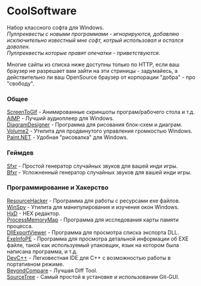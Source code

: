 # CoolSoftware
Набор классного софта для Windows.  
*Пуллреквесты с новыми программами - игнорируются, добавляю исключительно известный мне софт, котрый использовал и остался доволен.*  
*Пуллреквесты которые правят опечатки - приветствуются.*  

Многие сайты из списка ниже доступны только по HTTP, если ваш браузер не разрешает вам зайти на эти стриницы - задумайесь, а действительно ли ваш OpenSource браузер от корпорации "добра" - про "свободу".  

### Общее
[ScreenToGif](https://www.screentogif.com/) - Анимированные скриншоты програм/рабочего стола и т.д.  
[AIMP](https://www.aimp.ru/) - Лучший аудиоплеер для Windows.  
[DiagramDesigner](https://logicnet.dk/DiagramDesigner/) - Программа для рисования блок-схем и диаграм.  
[Volume2](https://irzyxa.blogspot.com/) - Утилита для продвинутого управления громкостью Windows.  
[Paint.NET](https://www.getpaint.net/) - Удобная "рисовалка" для Windows.  
### Геймдев
[Sfxr](http://drpetter.se/project_sfxr.html) - Простой генератор случайных звуков для вашей инди игры.  
[Bfxr](https://iznaut.itch.io/bfxr) - Усложненный генератор случайных звуков для вашей инди игры.  
### Программирование и Хакерство
[ResourceHacker](https://www.angusj.com/resourcehacker/) - Программа для работы с ресурсами exe файлов.  
[WinSpy](https://www.catch22.net/projects/winspy/) - Утилита для манипулирования и изучения окон Windows.  
[HxD](https://mh-nexus.de/en/hxd/) - HEX редактор.  
[ProcessMemoryMap](https://github.com/AlexanderBagel/ProcessMemoryMap) - Программа для исследования карты памяти процесса.  
[DllExportViewer](http://www.nirsoft.net/utils/dll_export_viewer.html) - Программа для просмотра списка экспорта DLL.  
[ExeInfoPE](http://www.exeinfo.xn.pl/) - Программа для просмотра детальной информации об EXE файле, такой как используемый упаковщик, язык на котором была написана программа, и т.д.   
[DevC++](https://github.com/Embarcadero/Dev-Cpp/releases) - Легковестная IDE для C++ с возможностью работы в портативном режиме.  
[BeyondCompare](https://www.scootersoftware.com/) - Лучшая Diff Tool.  
[SourceTree](https://www.sourcetreeapp.com/) - Самый простой в установке и использовании Git-GUI.  


